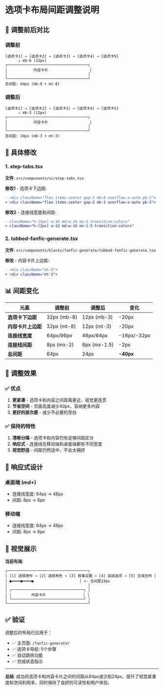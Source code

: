 # 选项卡布局间距调整说明

## 📏 调整前后对比

### 调整前
```
[选项卡1] → [选项卡2] → [选项卡3] → [选项卡4] → [选项卡5]
      ↓ mb-8 (32px)
┌─────────────────────────────────────┐
│            内容卡片                   │
│                                     │
└─────────────────────────────────────┘
总间距: 64px (mb-8 + mt-8)
```

### 调整后
```
[选项卡1] → [选项卡2] → [选项卡3] → [选项卡4] → [选项卡5]
      ↓ mb-3 (12px)
┌─────────────────────────────────────┐
│            内容卡片                   │
│                                     │
└─────────────────────────────────────┘
总间距: 24px (mb-3 + mt-3)
```

## 🔧 具体修改

### 1. step-tabs.tsx
**文件**: `src/components/ui/step-tabs.tsx`

**修改1** - 选项卡下边距:
```diff
- <div className="flex items-center gap-2 mb-8 overflow-x-auto pb-2">
+ <div className="flex items-center gap-2 mb-3 overflow-x-auto pb-2">
```

**修改2** - 连接线宽度和间距:
```diff
- className="h-[2px] w-16 md:w-24 mx-2 transition-colors"
+ className="h-[2px] w-12 md:w-16 mx-1.5 transition-colors"
```

### 2. tabbed-fanfic-generate.tsx
**文件**: `src/components/blocks/fanfic-generate/tabbed-fanfic-generate.tsx`

**修改** - 内容卡片上边距:
```diff
- <div className="mt-8">
+ <div className="mt-3">
```

## 📊 间距变化

| 元素 | 调整前 | 调整后 | 变化 |
|------|--------|--------|------|
| **选项卡下边距** | 32px (mb-8) | 12px (mb-3) | -20px |
| **内容卡片上边距** | 32px (mt-8) | 12px (mt-3) | -20px |
| **连接线宽度** | 64px/96px | 48px/64px | -16px/-32px |
| **连接线间距** | 8px (mx-2) | 6px (mx-1.5) | -2px |
| **总间距** | 64px | 24px | **-40px** |

## 🎯 调整效果

### ✅ 优点
1. **更紧凑** - 选项卡和内容之间距离更近，视觉更连贯
2. **节省空间** - 页面高度减少40px，容纳更多内容
3. **更好的层次感** - 减少不必要的空白

### ✅ 保持的特性
1. **清晰分隔** - 选项卡和内容仍有足够间距区分
2. **响应式** - 连接线在移动端和桌面端都有不同宽度
3. **视觉舒适** - 间距仍然适中，不会太拥挤

## 📱 响应式设计

### 桌面端 (md+)
- 连接线宽度: 64px → 48px
- 间距: 8px → 6px

### 移动端
- 连接线宽度: 64px → 48px
- 间距: 8px → 6px

## 🎨 视觉展示

**当前布局**:
```
┌─────────────────────────────────────┐
│ [1] 选择原作 → [2] 选择角色 → [3] 故事设置 → [4] 高级选项 → [5] 生成创作 │
│ ●━━━━●━━━━●                     │ <- 总间距24px
│                                     │
│ ┌─────────────────────────────────┐ │
│ │         内容卡片                 │ │
│ └─────────────────────────────────┘ │
└─────────────────────────────────────┘
```

## ✅ 验证

调整后的布局已应用于：
- ✅ 主页面: `/fanfic-generator`
- ✅ 选项卡导航: 5个步骤
- ✅ 自动跳转功能
- ✅ 完成状态指示

---

**总结**: 成功将选项卡和内容卡片之间的间距从64px减少到24px，提升了视觉紧凑度和空间利用率，同时保持了良好的可读性和用户体验。
